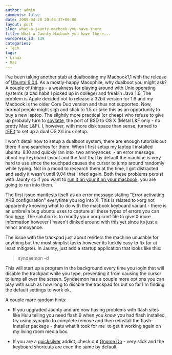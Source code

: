 ```yaml
---
author: admin
comments: false
date: 2009-04-28 20:49:37+00:00
layout: post
slug: what-a-jaunty-macbook-you-have-there
title: What a Jaunty Macbook you have there...
wordpress_id: 139
categories:
- Tech
tags:
- Linux
- Mac
---
```


I've been taking another stab at dualbooting my Macbook1,1 with the release of [Ubuntu 9.04](http://www.ubuntu.com/products/whatisubuntu/904features/). As a mostly-happy Macophile, why dualboot you might ask? A couple of things - a weakness for playing around with Unix operating systems (a bad habit I picked up in college) and freakin Java 1.6. The problem is Apple decided not to release a 32bit version for 1.6 and my Macbook is the older Core Duo version and thus not supported. Now, normal people might sigh and stick to 1.5 or take this as an opportunity to buy a new laptop. The slightly more practical (or cheap) who refuse to give up probably turn to [soylatte](http://landonf.bikemonkey.org/static/soylatte/), the port of BSD to OS X (Metal L&F only - no pretty Mac L&F). I, however, with more disk space than sense, turned to [rEFIt](http://refit.sourceforge.net/) to set up a dual OS X/Linux setup.

I won't detail how to setup a dualboot system, there are enough tutorials out there if one searches for them. When I first setup my laptop I installed ubuntu  8.10 and quickly ran into  two annoyances  - an error message about my keyboard layout and the fact that by default the machine is very hard to use since the touchpad causes the cursor to jump around randomly while typing. Not in a mood to research them at the time, I got distracted and sadly it wasn't until 9.04 that I tried again. Both these problems persist with Jaunty so if you want to [run it on your it on your macbook](https://help.ubuntu.com/community/MacBook1-1/Jaunty), you are going to run into them.

The first issue manifests itself as an error message stating "Error activating XKB configuration" everytime you log into X. This is related to xorg not apparently knowing what to do with the macbook keyboard variant - there is an umbrella bug ubuntu uses to capture all these types of errors you can find [here](https://bugs.launchpad.net/ubuntu/+source/xkeyboard-config/+bug/67188). The solution is to modify your xorg.conf file to give X more information however I haven't dinked around with this yet since its just a minor annoyance.

The issue with the trackpad just about renders the machine unusable for anything but the most simplist tasks however its luckily easy to fix (or at least mitigate). In Jaunty, just add a startup application that looks like this:


> syndaemon -d


This will start up a program in the background every time you login that will disable the trackpad while you type, preventing it from causing the cursor to jump all over the screen. Syndaemon has a couple more options you can play with such as how long to disable the trackpad for but so far I'm finding the default settings to work ok.

A couple more random hints:



	
  * If you upgraded Jaunty and are now having problems with flash sites like Hulu telling you need flash 9 when you _know_ you had flash installed, try using synaptic to complete remove and then reinstall the flash-installer package - thats what it took for me  to get it working again on my living room media box.



	
  * If you are a [quicksilver](http://docs.blacktree.com/quicksilver/what_is_quicksilver) addict, check out [Gnome Do](http://do.davebsd.com/) - very slick and the keyboard shortcuts are even the same by default.


